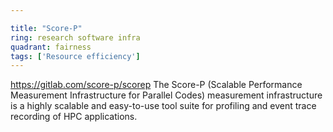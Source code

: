 ```yaml
---

title: "Score-P"
ring: research software infra 
quadrant: fairness
tags: ['Resource efficiency']
---
```

https://gitlab.com/score-p/scorep
The Score-P (Scalable Performance Measurement Infrastructure for Parallel Codes) measurement infrastructure is a highly scalable and easy-to-use tool suite for profiling and event trace recording of HPC applications.
